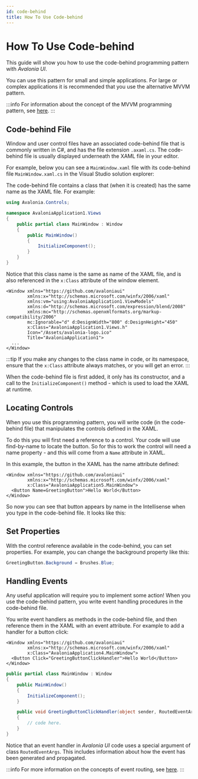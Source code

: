 ```yaml
---
id: code-behind
title: How To Use Code-behind
---
```


# How To Use Code-behind

This guide will show you how to use the code-behind programming pattern with _Avalonia UI_.

You can use this pattern for small and simple applications. For large or complex applications it is  recommended that you use the alternative MVVM pattern.

:::info
For information about the concept of the MVVM programming pattern, see [here](../../concepts/the-mvvm-pattern/).
:::

## Code-behind File

Window and user control files have an associated code-behind file that is commonly written in C#, and has the file extension `.axaml.cs`. The code-behind file is usually displayed underneath the XAML file in your editor.

For example, below you can see a `MainWindow.xaml` file with its code-behind file `MainWindow.xaml.cs` in the Visual Studio solution explorer:

<!-- ![](../../.gitbook/assets/codebehind-vs.png) -->

The code-behind file contains a class that (when it is created) has the same name as the XAML file. For example:

```csharp
using Avalonia.Controls;

namespace AvaloniaApplication1.Views
{
    public partial class MainWindow : Window
    {
        public MainWindow()
        {
            InitializeComponent();
        }
    }
}
```

Notice that this class name is the same as name of the XAML file, and is also referenced in the `x:Class` attribute of the window element.

```markup
<Window xmlns="https://github.com/avaloniaui"
        xmlns:x="http://schemas.microsoft.com/winfx/2006/xaml"
        xmlns:vm="using:AvaloniaApplication1.ViewModels"
        xmlns:d="http://schemas.microsoft.com/expression/blend/2008"
        xmlns:mc="http://schemas.openxmlformats.org/markup-compatibility/2006"
        mc:Ignorable="d" d:DesignWidth="800" d:DesignHeight="450"
        x:Class="AvaloniaApplication1.Views.h"
        Icon="/Assets/avalonia-logo.ico"
        Title="AvaloniaApplication1">
  ...
</Window>
```

:::tip
If you make any changes to the class name in code, or its namespace, ensure that the  `x:Class` attribute always matches, or you will get an error.
:::

When the code-behind file is first added, it only has its constructor, and a call to the  `InitializeComponent()` method - which is used to load the XAML at runtime.

## Locating Controls <a href="#locating-controls" id="locating-controls"></a>

When you use this programming pattern, you will write code (in the code-behind file) that manipulates the controls defined in the XAML.

To do this you will first need a reference to a control. Your code will use find-by-name to locate the button. So for this to work the control will need a name property - and this will come from a `Name` attribute in XAML.

In this example, the button in the XAML has the name attribute defined:

```markup
<Window xmlns="https://github.com/avaloniaui"
        xmlns:x="http://schemas.microsoft.com/winfx/2006/xaml"
        x:Class="AvaloniaApplication5.MainWindow">
  <Button Name=GreetingButton">Hello World</Button>
</Window>
```

So now you can see that button appears by name in the Intellisense when you type in the code-behind file. It looks like this:

<!--<img src="../../.gitbook/assets/image (7) (1) (2).png" alt="">-->

## Set Properties

With the control reference available in the code-behind, you can set properties. For example, you can change the background property like this:

```csharp
GreetingButton.Background = Brushes.Blue;
```

## Handling Events <a href="#handling-events" id="handling-events"></a>

Any useful application will require you to implement some action! When you use the code-behind pattern, you write event handling procedures in the code-behind file.

You write event handlers as methods in the code-behind file, and then reference them in the XAML with an event attribute. For example to add a handler for a button click:

```markup
<Window xmlns="https://github.com/avaloniaui"
        xmlns:x="http://schemas.microsoft.com/winfx/2006/xaml"
        x:Class="AvaloniaApplication4.MainWindow">
  <Button Click="GreetingButtonClickHandler">Hello World</Button>
</Window>
```

```csharp
public partial class MainWindow : Window
{
    public MainWindow()
    {
        InitializeComponent();
    }

    public void GreetingButtonClickHandler(object sender, RoutedEventArgs e)
    {
        // code here.
    }
}
```

Notice that an event handler in _Avalonia UI_ code uses a special argument of class `RoutedEventArgs`. This includes information about how the event has been generated and propagated.

:::info
For more information on the concepts of event routing, see [here](../../concepts/input/routed-events.md).
:::

 